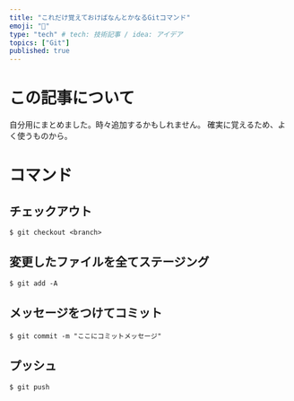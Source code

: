 ```yaml
---
title: "これだけ覚えておけばなんとかなるGitコマンド"
emoji: "💬"
type: "tech" # tech: 技術記事 / idea: アイデア
topics: ["Git"]
published: true
---
```


# この記事について

自分用にまとめました。時々追加するかもしれません。
確実に覚えるため、よく使うものから。

# コマンド

## チェックアウト

```
$ git checkout <branch>
```

##  変更したファイルを全てステージング

```
$ git add -A
```

## メッセージをつけてコミット

```
$ git commit -m "ここにコミットメッセージ"
```

##  プッシュ
```
$ git push
```